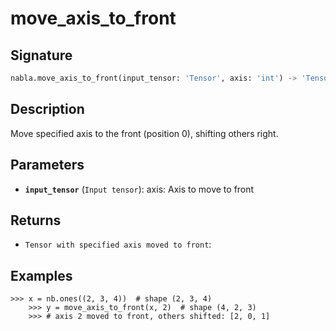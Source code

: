 # move_axis_to_front

## Signature

```python
nabla.move_axis_to_front(input_tensor: 'Tensor', axis: 'int') -> 'Tensor'
```

## Description

Move specified axis to the front (position 0), shifting others right.

## Parameters

- **`input_tensor`** (`Input tensor`): axis: Axis to move to front

## Returns

- `Tensor with specified axis moved to front`: 

## Examples

```pycon
>>> x = nb.ones((2, 3, 4))  # shape (2, 3, 4)
    >>> y = move_axis_to_front(x, 2)  # shape (4, 2, 3)
    >>> # axis 2 moved to front, others shifted: [2, 0, 1]
```

